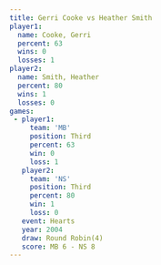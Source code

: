 ```yaml
---
title: Gerri Cooke vs Heather Smith
player1:              
  name: Cooke, Gerri  
  percent: 63         
  wins: 0             
  losses: 1           
player2:              
  name: Smith, Heather
  percent: 80         
  wins: 1             
  losses: 0           
games:
 - player1:         
     team: 'MB'     
     position: Third
     percent: 63    
     win: 0         
     loss: 1        
   player2:         
     team: 'NS'     
     position: Third
     percent: 80    
     win: 1         
     loss: 0        
   event: Hearts       
   year: 2004          
   draw: Round Robin(4)
   score: MB 6 - NS 8  
---
```

